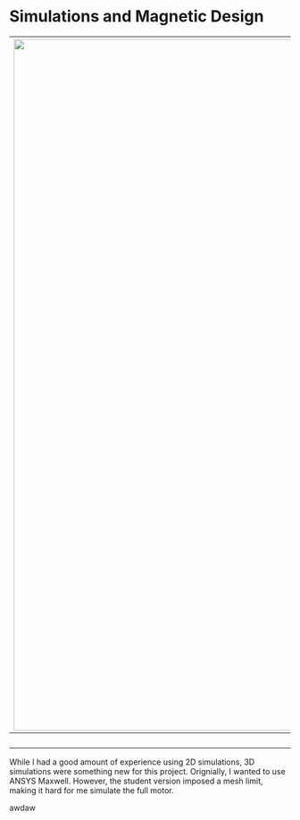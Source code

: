 # Simulations and Magnetic Design
|<img width="1613" height="1238" alt="sim3" src="https://github.com/user-attachments/assets/1ad5a047-61dc-413a-b529-c1c3289ea933" />|
|:--:| 
| *3D magetic simulation* |

While I had a good amount of experience using 2D simulations, 3D simulations were something new for this project. Orignially, I wanted to use ANSYS Maxwell. However, the student version imposed a mesh limit, making it hard for me simulate the full motor. 

awdaw
